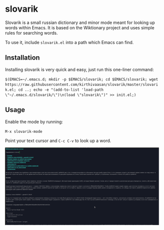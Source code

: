 # slovarik
Slovarik is a small russian dictionary and minor mode meant for looking up words within Emacs.
It is based on the Wiktionary project and uses simple rules for searching words.

To use it, include `slovarik.el` into a path which Emacs can find.

## Installation

Installing slovarik is very quick and easy, just run this one-liner command:

`$(EMACS=~/.emacs.d; mkdir -p $EMACS/slovarik; cd $EMACS/slovarik; wget https://raw.githubusercontent.com/kirthivaasan/slovarik/master/slovarik.el; cd ..; echo -e "(add-to-list 'load-path \"~/.emacs.d/slovarik/\")\n(load \"slovarik\")" >> init.el;)`

## Usage

Enable the mode by running:

`M-x slovarik-mode`

Point your text cursor and `C-c C-v` to look up a word.

![](slovarik-demo.gif)
